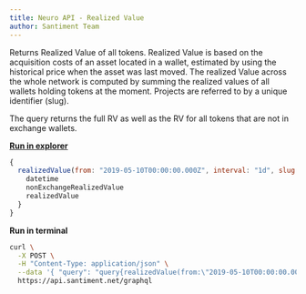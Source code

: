 ```yaml
---
title: Neuro API - Realized Value
author: Santiment Team
---
```


Returns Realized Value of all tokens. Realized Value is based on the
acquisition costs of an asset located in a wallet, estimated by using
the historical price when the asset was last moved. The realized Value
across the whole network is computed by summing the realized values of
all wallets holding tokens at the moment. Projects are referred to by a
unique identifier (slug).

The query returns the full RV as well as the RV for all tokens that are
not in exchange wallets.


[**Run in
explorer**](https://api.santiment.net/graphiql?query=%7B%0A%20%20realizedValue(from%3A%20%222019-05-10T00%3A00%3A00.000Z%22%2C%20interval%3A%20%221d%22%2C%20slug%3A%20%22ethereum%22%2C%20to%3A%20%222019-06-23T00%3A00%3A00.000Z%22)%20%7B%0A%20%20%20%20datetime%0A%20%20%20%20nonExchangeRealizedValue%0A%20%20%20%20realizedValue%0A%20%20%7D%0A%7D%0A&variables=)

```js
{
  realizedValue(from: "2019-05-10T00:00:00.000Z", interval: "1d", slug: "ethereum", to: "2019-06-23T00:00:00.000Z") {
    datetime
    nonExchangeRealizedValue
    realizedValue
  }
}
```

**Run in terminal**

```sh
curl \
  -X POST \
  -H "Content-Type: application/json" \
  --data '{ "query": "query{realizedValue(from:\"2019-05-10T00:00:00.000Z\",interval:\"1d\",slug:\"ethereum\",to:\"2019-06-23T00:00:00.000Z\"){datetime, nonExchangeRealizedValue, realizedValue}}" }' \
  https://api.santiment.net/graphql
```
